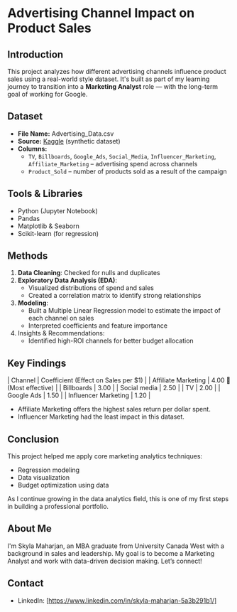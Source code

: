 
# Advertising Channel Impact on Product Sales

## Introduction
This project analyzes how different advertising channels influence product sales using a real-world style dataset. It's built as part of my learning journey to transition into a **Marketing Analyst** role — with the long-term goal of working for Google.

## Dataset
- **File Name:** Advertising_Data.csv
- **Source:** [Kaggle](https://www.kaggle.com/) (synthetic dataset)
- **Columns:**
  - `TV`, `Billboards`, `Google_Ads`, `Social_Media`, `Influencer_Marketing`, `Affiliate_Marketing` – advertising spend across channels
  - `Product_Sold` – number of products sold as a result of the campaign

## Tools & Libraries
- Python (Jupyter Notebook)
- Pandas
- Matplotlib & Seaborn
- Scikit-learn (for regression)

##   Methods
1. **Data Cleaning**: Checked for nulls and duplicates
2. **Exploratory Data Analysis (EDA)**:
   - Visualized distributions of spend and sales
   - Created a correlation matrix to identify strong relationships
3. **Modeling**:
   - Built a Multiple Linear Regression model to estimate the impact of each channel on sales
   - Interpreted coefficients and feature importance
4. Insights & Recommendations:
   - Identified high-ROI channels for better budget allocation

##   Key Findings

| Channel                                   | Coefficient (Effect on Sales per $1) |
| Affiliate Marketing                 | 4.00 🥇 (Most effective)         |
| Billboards                                    | 3.00                            |
| Social media                              | 2.50                            |
| TV                                                    | 2.00                            |
| Google Ads                                | 1.50                            |
| Influencer Marketing             | 1.20                            |

- Affiliate Marketing offers the highest sales return per dollar spent.
- Influencer Marketing had the least impact in this dataset.

## Conclusion
This project helped me apply core marketing analytics techniques:
- Regression modeling
- Data visualization
- Budget optimization using data

As I continue growing in the data analytics field, this is one of my first steps in building a professional portfolio.

## About Me
I'm Skyla Maharjan, an MBA graduate from University Canada West with a background in sales and leadership. My goal is to become a Marketing Analyst and work with data-driven decision making. Let’s connect!

## Contact
- LinkedIn: [https://www.linkedin.com/in/skyla-maharjan-5a3b291b1/]

